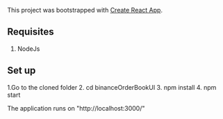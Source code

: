 This project was bootstrapped with [Create React App](https://github.com/facebook/create-react-app).

## Requisites

1. NodeJs

## Set up

1.Go to the cloned folder
2. cd binanceOrderBookUI
3. npm install
4. npm start

The application runs on "http://localhost:3000/" 

